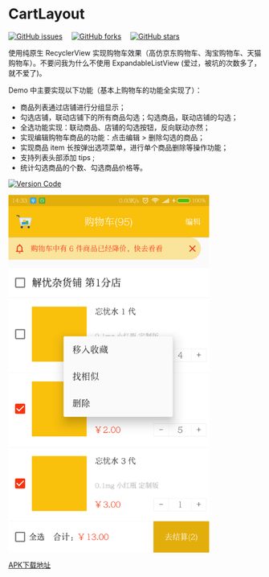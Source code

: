 # CartLayout

[![GitHub issues](https://img.shields.io/github/issues/OCNYang/CartLayout.svg)](https://github.com/OCNYang/CartLayout/issues)&ensp;&ensp;
[![GitHub forks](https://img.shields.io/github/forks/OCNYang/CartLayout.svg)](https://github.com/OCNYang/CartLayout/network)&ensp;&ensp;
[![GitHub stars](https://img.shields.io/github/stars/OCNYang/CartLayout.svg)](https://github.com/OCNYang/CartLayout/stargazers)  

使用纯原生 RecyclerView 实现购物车效果（高仿京东购物车、淘宝购物车、天猫购物车）。不要问我为什么不使用 ExpandableListView (爱过，被坑的次数多了，就不爱了)。 

Demo 中主要实现以下功能（基本上购物车的功能全实现了）：  
* 商品列表通过店铺进行分组显示；
* 勾选店铺，联动店铺下的所有商品勾选；勾选商品，联动店铺的勾选；
* 全选功能实现：联动商品、店铺的勾选按钮，反向联动亦然；
* 实现编辑购物车商品的功能：点击编辑 > 删除勾选的商品；
* 实现商品 item 长按弹出选项菜单，进行单个商品删除等操作功能；
* 支持列表头部添加 tips ;
* 统计勾选商品的个数、勾选商品价格等。

[![Version Code](https://img.shields.io/badge/Version%20Code-1.0.0-brightgreen.svg)](https://github.com/OCNYang/CartLayout/releases)  

<img src="./README_Res/CartAdapter.png" width = "400" alt="CartAdapter效果图" align=center />

[APK下载地址](./README_Res/release/app-release.apk)